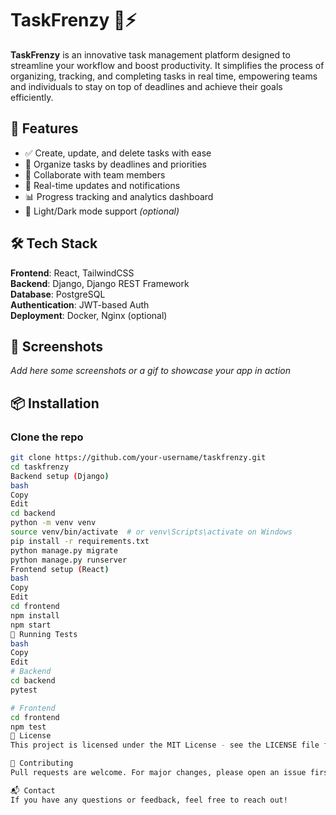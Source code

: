 # TaskFrenzy 🧠⚡

**TaskFrenzy** is an innovative task management platform designed to streamline your workflow and boost productivity. It simplifies the process of organizing, tracking, and completing tasks in real time, empowering teams and individuals to stay on top of deadlines and achieve their goals efficiently.

## 🚀 Features

- ✅ Create, update, and delete tasks with ease  
- 📆 Organize tasks by deadlines and priorities  
- 👥 Collaborate with team members  
- 🔔 Real-time updates and notifications  
- 📊 Progress tracking and analytics dashboard  
- 🌙 Light/Dark mode support *(optional)*

## 🛠️ Tech Stack

**Frontend**: React, TailwindCSS  
**Backend**: Django, Django REST Framework  
**Database**: PostgreSQL  
**Authentication**: JWT-based Auth  
**Deployment**: Docker, Nginx (optional)

## 📸 Screenshots

*Add here some screenshots or a gif to showcase your app in action*

## 📦 Installation

### Clone the repo

```bash
git clone https://github.com/your-username/taskfrenzy.git
cd taskfrenzy
Backend setup (Django)
bash
Copy
Edit
cd backend
python -m venv venv
source venv/bin/activate  # or venv\Scripts\activate on Windows
pip install -r requirements.txt
python manage.py migrate
python manage.py runserver
Frontend setup (React)
bash
Copy
Edit
cd frontend
npm install
npm start
🧪 Running Tests
bash
Copy
Edit
# Backend
cd backend
pytest

# Frontend
cd frontend
npm test
📄 License
This project is licensed under the MIT License - see the LICENSE file for details.

🙌 Contributing
Pull requests are welcome. For major changes, please open an issue first to discuss what you would like to change.

📬 Contact
If you have any questions or feedback, feel free to reach out!
